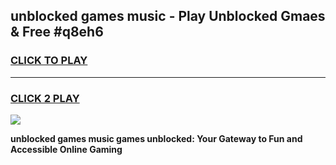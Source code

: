 
## unblocked games music - Play Unblocked Gmaes & Free #q8eh6
<h3>
<a href="https://premium.freeplayer.one?title=unblocked_games_music&ref=01M">CLICK TO PLAY</a></h3>
<hr>

<h3>
<a href="https://premium.freeplayer.one?title=unblocked_games_music&ref=01M">CLICK 2 PLAY</a>
  
</h3>

<a href="https://premium.freeplayer.one?title=unblocked_games_music&ref=01M"><img src="https://clearcache.store/games.png"></a>


**unblocked games music games unblocked: Your Gateway to Fun and Accessible Online Gaming**

